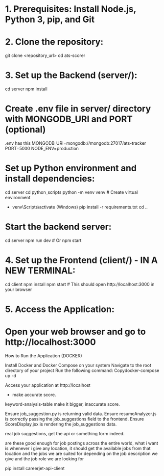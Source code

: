 # 1. Prerequisites: Install Node.js, Python 3, pip, and Git

# 2. Clone the repository:
git clone <repository_url>
cd ats-scorer

# 3. Set up the Backend (server/):
cd server
npm install

# Create .env file in server/ directory with MONGODB_URI and PORT (optional)
.env has this
MONGODB_URI=mongodb://mongodb:27017/ats-tracker
PORT=5000
NODE_ENV=production

# Set up Python environment and install dependencies:
cd server
cd python_scripts
python -m venv venv          # Create virtual environment
<!-- source venv/bin/activate   # Activate (Linux/macOS) - OR  -->
- venv\Scripts\activate  (Windows)
pip install -r requirements.txt
cd ..

# Start the backend server:
cd server
npm run dev                  # Or npm start

# 4. Set up the Frontend (client/) - IN A NEW TERMINAL:
cd client
npm install
npm start                   # This should open http://localhost:3000 in your browser

# 5. Access the Application:
#   Open your web browser and go to http://localhost:3000


How to Run the Application (DOCKER)

Install Docker and Docker Compose on your system
Navigate to the root directory of your project
Run the following command:
Copydocker-compose up -d

Access your application at http://localhost


- make accurate score.


keyword-analysis-table make it bigger, inaccurate score. 

Ensure job_suggestion.py is returning valid data.
Ensure resumeAnalyzer.js is correctly passing the job_suggestions field to the frontend.
Ensure ScoreDisplay.jsx is rendering the job_suggestions data.


real job suggestions, get the api or something form indeed.

are these good enough for job postings across the entire world, what i want is whenever i give any location, it should get the available jobs from that location and the jobs we are suited for depending on the job description we give and the job role we are looking for

pip install careerjet-api-client